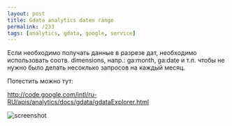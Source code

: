 ```yaml
---
layout: post
title: Gdata analytics dates range
permalink: /233
tags: [analytics, gdata, google, service]
---
```


Если необходимо получать данные в разрезе дат, необходимо использовать соотв.  dimensions, напр.: ga:month, ga:date и т.п. чтобы не нужно было делать несоклько запросов на каждый месяц.

Потестить можно тут:

<http://code.google.com/intl/ru-RU/apis/analytics/docs/gdata/gdataExplorer.html>

![screenshot](http://mac-blog.org.ua/wp-content/uploads/11.png)
